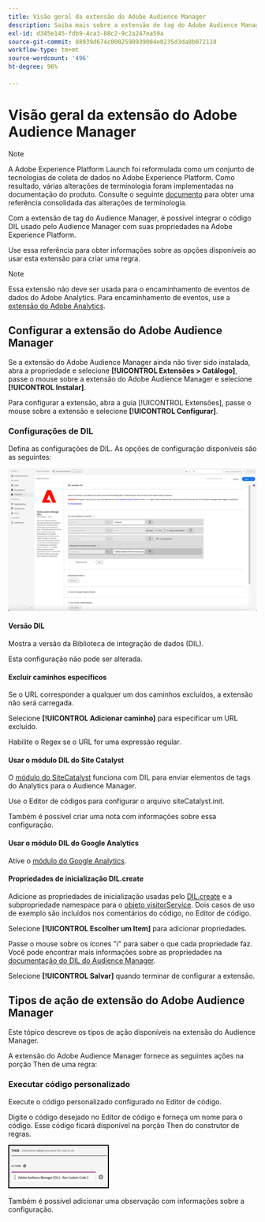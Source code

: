 ```yaml
---
title: Visão geral da extensão do Adobe Audience Manager
description: Saiba mais sobre a extensão de tag do Adobe Audience Manager na Adobe Experience Platform.
exl-id: d345e145-fdb9-4ca3-88c2-9c2a247ea59a
source-git-commit: 88939d674c0002590939004e0235d3da8b072118
workflow-type: tm+mt
source-wordcount: '496'
ht-degree: 96%

---
```


# Visão geral da extensão do Adobe Audience Manager

>[!NOTE]
>
>A Adobe Experience Platform Launch foi reformulada como um conjunto de tecnologias de coleta de dados no Adobe Experience Platform. Como resultado, várias alterações de terminologia foram implementadas na documentação do produto. Consulte o seguinte [documento](../../../term-updates.md) para obter uma referência consolidada das alterações de terminologia.

Com a extensão de tag do Audience Manager, é possível integrar o código DIL usado pelo Audience Manager com suas propriedades na Adobe Experience Platform.

Use essa referência para obter informações sobre as opções disponíveis ao usar esta extensão para criar uma regra.

>[!NOTE]
>
>Essa extensão não deve ser usada para o encaminhamento de eventos de dados do Adobe Analytics. Para encaminhamento de eventos, use a [extensão do Adobe Analytics](../analytics/overview.md).

## Configurar a extensão do Adobe Audience Manager

Se a extensão do Adobe Audience Manager ainda não tiver sido instalada, abra a propriedade e selecione **[!UICONTROL Extensões > Catálogo]**, passe o mouse sobre a extensão do Adobe Audience Manager e selecione **[!UICONTROL Instalar]**.

Para configurar a extensão, abra a guia [!UICONTROL Extensões], passe o mouse sobre a extensão e selecione **[!UICONTROL Configurar]**.

### Configurações de DIL

Defina as configurações de DIL. As opções de configuração disponíveis são as seguintes:

![](../../../images/ext-aam-config.png)

#### Versão DIL

Mostra a versão da Biblioteca de integração de dados (DIL).

Esta configuração não pode ser alterada.

#### Excluir caminhos específicos

Se o URL corresponder a qualquer um dos caminhos excluídos, a extensão não será carregada.

Selecione **[!UICONTROL Adicionar caminho]** para especificar um URL excluído.

Habilite o Regex se o URL for uma expressão regular.

#### Usar o módulo DIL do Site Catalyst

O [módulo do SiteCatalyst](https://experiencecloud.adobe.com/resources/help/pt_BR/aam/r_dil_sc_init.html) funciona com DIL para enviar elementos de tags do Analytics para o Audience Manager.

Use o Editor de códigos para configurar o arquivo siteCatalyst.init.

Também é possível criar uma nota com informações sobre essa configuração.

#### Usar o módulo DIL do Google Analytics

Ative o [módulo do Google Analytics](https://experiencecloud.adobe.com/resources/help/pt_BR/aam/dil-google-universal-analytics.html).

#### Propriedades de inicialização DIL.create

Adicione as propriedades de inicialização usadas pelo [DIL.create](https://experiencecloud.adobe.com/resources/help/pt_BR/aam/r_dil_create.html) e a subpropriedade namespace para o [objeto visitorService](https://experiencecloud.adobe.com/resources/help/pt_BR/aam/r_dil_visitor_service.html). Dois casos de uso de exemplo são incluídos nos comentários do código, no Editor de código.

Selecione **[!UICONTROL Escolher um Item]** para adicionar propriedades.

Passe o mouse sobre os ícones &quot;i&quot; para saber o que cada propriedade faz. Você pode encontrar mais informações sobre as propriedades na [documentação do DIL do Audience Manager](https://experiencecloud.adobe.com/resources/help/en_US/aam/r_dil_create.html).

Selecione **[!UICONTROL Salvar]** quando terminar de configurar a extensão.

## Tipos de ação de extensão do Adobe Audience Manager

Este tópico descreve os tipos de ação disponíveis na extensão do Audience Manager.

A extensão do Adobe Audience Manager fornece as seguintes ações na porção Then de uma regra:

### Executar código personalizado

Execute o código personalizado configurado no Editor de código.

Digite o código desejado no Editor de código e forneça um nome para o código. Esse código ficará disponível na porção Then do construtor de regras.

![](../../../images/ext-aam-then.png)

Também é possível adicionar uma observação com informações sobre a configuração.
